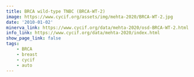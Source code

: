 ```yaml
---
title: BRCA wild-type TNBC (BRCA-WT-2)
image: https://www.cycif.org/assets/img/mehta-2020/BRCA-WT-2.jpg
date: '2010-01-02'
minerva_link: https://www.cycif.org/data/mehta-2020/osd-BRCA-WT-2.html
info_link: https://www.cycif.org/data/mehta-2020/index.html
show_page_link: false
tags: 
    - BRCA
    - breast
    - cycif
    - auto
---
```

